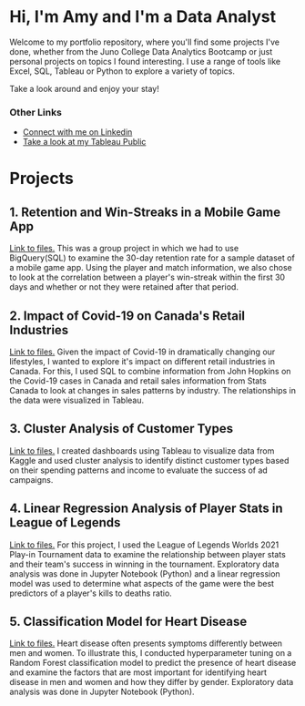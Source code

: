 # Hi, I'm Amy and I'm a Data Analyst
Welcome to my portfolio repository, where you'll find some projects I've done, whether from the Juno College Data Analytics Bootcamp or just personal projects on topics I found interesting. I use a range of tools like Excel, SQL, Tableau or Python to explore a variety of topics. 

Take a look around and enjoy your stay!

### Other Links
- [Connect with me on Linkedin](https://www.linkedin.com/in/amy-yishan-wong)
- [Take a look at my Tableau Public](https://public.tableau.com/app/profile/amy.wong2810#!/)

# Projects

## 1. Retention and Win-Streaks in a Mobile Game App
[Link to files.](https://github.com/amyw0ng/Portfolio/tree/main/1.%20Retention%20and%20Win-Streaks%20(Mobile%20Game)) This was a group project in which we had to use BigQuery(SQL) to examine the 30-day retention rate for a sample dataset of a mobile game app. Using the player and match information, we also chose to look at the correlation between a player's win-streak within the first 30 days and whether or not they were retained after that period. 

## 2. Impact of Covid-19 on Canada's Retail Industries
[Link to files.](https://github.com/amyw0ng/Portfolio/tree/main/2.%20Impact%20of%20Covid-19%20on%20Retail) Given the impact of Covid-19 in dramatically changing our lifestyles, I wanted to explore it's impact on different retail industries in Canada. For this, I used SQL to combine information from John Hopkins on the Covid-19 cases in Canada and retail sales information from Stats Canada to look at changes in sales patterns by industry. The relationships in the data were visualized in Tableau. 

## 3. Cluster Analysis of Customer Types
[Link to files.]() I created dashboards using Tableau to visualize data from Kaggle and used cluster analysis to identify distinct customer types based on their spending patterns and income to evaluate the success of ad campaigns. 

## 4. Linear Regression Analysis of Player Stats in League of Legends
[Link to files.]() For this project, I used the League of Legends Worlds 2021 Play-in Tournament data to examine the relationship between player stats and their team's success in winning in the tournament. Exploratory data analysis was done in Jupyter Notebook (Python) and a linear regression model was used to determine what aspects of the game were the best predictors of a player's kills to deaths ratio. 

## 5. Classification Model for Heart Disease
[Link to files.]() Heart disease often presents symptoms differently between men and women. To illustrate this, I conducted hyperparameter tuning on a Random Forest classification model to predict the presence of heart disease and examine the factors that are most important for identifying heart disease in men and women and how they differ by gender. Exploratory data analysis was done in Jupyter Notebook (Python). 
